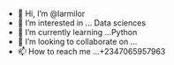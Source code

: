 - 👋 Hi, I’m @larmilor
- 👀 I’m interested in ... Data sciences
- 🌱 I’m currently learning ...Python
- 💞️ I’m looking to collaborate on ...
- 📫 How to reach me ...+2347065957963

<!---
larmilor/larmilor is a ✨ special ✨ repository because its `README.md` (this file) appears on your GitHub profile.
You can click the Preview link to take a look at your changes.
--->
